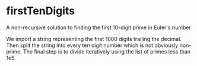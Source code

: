 # firstTenDigits
A non-recursive solution to finding the first 10-digit prime in Euler's number

We import a string representing the first 1000 digits trailing the decimal.
Then split the string into every ten digit number which is not obviously non-prime.
The final step is to divide iteratively using the list of primes less than 1e5.
